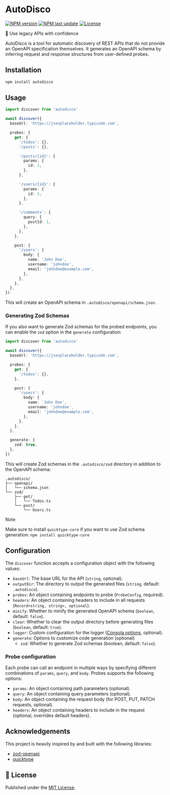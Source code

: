 # AutoDisco

[![NPM version][npm-version-src]][npm-version-href]
[![NPM last update][npm-last-update-src]][npm-last-update-href]
[![License][license-src]][license-href]

🪩 Use legacy APIs with confidence

AutoDisco is a tool for automatic discovery of REST APIs that do not provide an OpenAPI specification themselves.
It generates an OpenAPI schema by inferring request and response structures from user-defined probes.

## Installation

```sh
npm install autodisco
```

## Usage

```ts
import discover from 'autodisco'

await discover({
  baseUrl: 'https://jsonplaceholder.typicode.com',

  probes: {
    get: {
      '/todos': {},
      '/posts': {},

      '/posts/{id}': {
        params: {
          id: 1,
        },
      },

      '/users/{id}': {
        params: {
          id: 1,
        },
      },

      '/comments': {
        query: {
          postId: 1,
        },
      },
    },

    post: {
      '/users': {
        body: {
          name: 'John Doe',
          username: 'johndoe',
          email: 'johndoe@example.com',
        },
      },
    },
  },
})
```

This will create an OpenAPI schema in `.autodisco/openapi/schema.json`.

### Generating Zod Schemas

If you also want to generate Zod schemas for the probed endpoints, you can enable the `zod` option in the `generate` configuration:

```ts
import discover from 'autodisco'

await discover({
  baseUrl: 'https://jsonplaceholder.typicode.com',

  probes: {
    get: {
      '/todos': {},
    },

    post: {
      '/users': {
        body: {
          name: 'John Doe',
          username: 'johndoe',
          email: 'johndoe@example.com',
        },
      },
    },
  },

  generate: {
    zod: true,
  },
})
```

This will create Zod schemas in the `.autodisco/zod` directory in addition to the OpenAPI schema:

```
.autodisco/
├── openapi/
│   └── schema.json
└── zod/
    ├── get/
    │   └── Todos.ts
    └── post/
        └── Users.ts
```

> [!NOTE]
> Make sure to install `quicktype-core` if you want to use Zod schema generation:
> `npm install quicktype-core`

## Configuration

The `discover` function accepts a configuration object with the following values:

- `baseUrl`: The base URL for the API (`string`, optional).
- `outputDir`: The directory to output the generated files (`string`, default: `.autodisco`).
- `probes`: An object containing endpoints to probe (`ProbeConfig`, required).
- `headers`: An object containing headers to include in all requests (`Record<string, string>, optional`).
- `minify`: Whether to minify the generated OpenAPI schema (`boolean`, default: `false`).
- `clear`: Whether to clear the output directory before generating files (`boolean`, default: `true`).
- `logger`: Custom configuration for the logger ([Consola options](https://github.com/unjs/consola), optional).
- `generate`: Options to customize code generation (optional)
  - `zod`: Whether to generate Zod schemas (boolean, default: `false`).

### Probe configuration

Each probe can call an endpoint in multiple ways by specifying different combinations of `params`, `query`, and `body`.
Probes supports the following options:

- `params`: An object containing path parameters (optional).
- `query`: An object containing query parameters (optional).
- `body`: An object containing the request body (for POST, PUT, PATCH requests, optional).
- `headers`: An object containing headers to include in the request (optional, overrides default headers).

## Acknowledgements

This project is heavily inspired by and built with the following libraries:
- [zod-openapi](https://github.com/samchungy/zod-openapi)
- [quicktype](https://quicktype.io/)

## 📜 License

Published under the [MIT License](https://github.com/freb97/autodisco/tree/main/LICENSE).

[npm-version-src]: https://img.shields.io/npm/v/autodisco/latest.svg?style=flat&colorA=18181B&colorB=31C553
[npm-version-href]: https://npmjs.com/package/autodisco

[npm-last-update-src]: https://img.shields.io/npm/last-update/autodisco.svg?style=flat&colorA=18181B&colorB=31C553
[npm-last-update-href]: https://npmjs.com/package/autodisco

[license-src]: https://img.shields.io/github/license/freb97/autodisco.svg?style=flat&colorA=18181B&colorB=31C553
[license-href]: https://github.com/freb97/autodisco/tree/main/LICENSE
